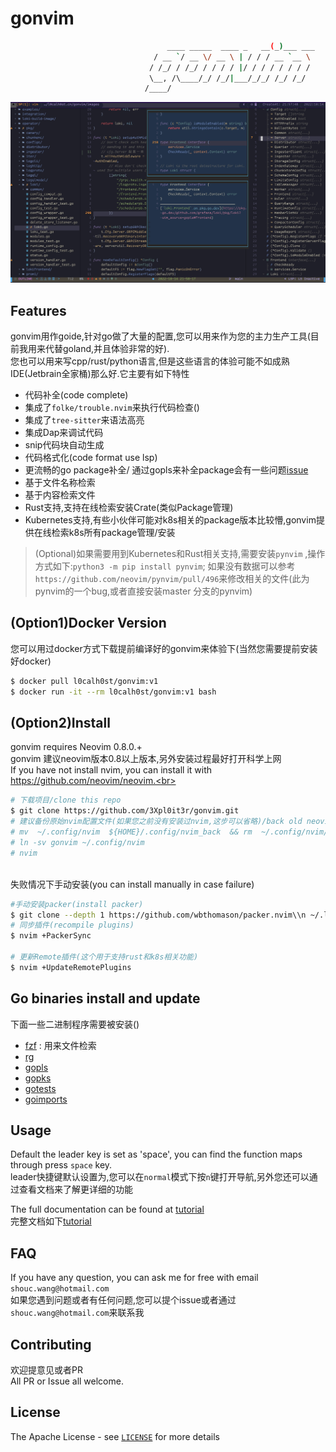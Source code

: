 # gonvim


```bash
                                   ____ _____  ____ _   __(_)___ ___ 
                                / __ `/ __ \/ __ \ | / / / __ `__ \
                               / /_/ / /_/ / / / / |/ / / / / / / /
                               \__, /\____/_/ /_/|___/_/_/ /_/ /_/ 
                              /____/                               

```
![dashboard](./images/dashboard.jpg)

## Features

gonvim用作goide,针对go做了大量的配置,您可以用来作为您的主力生产工具(目前我用来代替goland,并且体验非常的好).<br>
您也可以用来写cpp/rust/python语言,但是这些语言的体验可能不如成熟IDE(Jetbrain全家桶)那么好.它主要有如下特性<br>

* 代码补全(code complete)
* 集成了`folke/trouble.nvim`来执行代码检查()
* 集成了`tree-sitter`来语法高亮
* 集成Dap来调试代码
* snip代码块自动生成
* 代码格式化(code format use lsp)
* 更流畅的go package补全/ 通过gopls来补全package会有一些问题[issue](https://github.com/golang/go/issues/55873)
* 基于文件名称检索
* 基于内容检索文件
* Rust支持,支持在线检索安装Crate(类似Package管理)
* Kubernetes支持,有些小伙伴可能对k8s相关的package版本比较懵,gonvim提供在线检索k8s所有package管理/安装

>  (Optional)如果需要用到Kubernetes和Rust相关支持,需要安装`pynvim` ,操作方式如下:`python3 -m pip install pynvim`; 如果没有数据可以参考`https://github.com/neovim/pynvim/pull/496`来修改相关的文件(此为pynvim的一个bug,或者直接安装master 分支的pynvim)

## (Option1)Docker Version
您可以用过docker方式下载提前编译好的gonvim来体验下(当然您需要提前安装好docker)
```bash
$ docker pull l0calh0st/gonvim:v1
$ docker run -it --rm l0calh0st/gonvim:v1 bash
```

## (Option2)Install
gonvim requires  Neovim 0.8.0.+ <br>
gonvim 建议neovim版本0.8以上版本,另外安装过程最好打开科学上网<br>
If you have not install nvim, you can install it with https://github.com/neovim/neovim.<br>
```bash
# 下载项目/clone this repo
$ git clone https://github.com/3Xpl0it3r/gonvim.git
# 建议备份原始nvim配置文件(如果您之前没有安装过nvim,这步可以省略)/back old neovim config
# mv  ~/.config/nvim  ${HOME}/.config/nvim_back  && rm  ~/.config/nvim/plugin/packer_compiled.lua
# ln -sv gonvim ~/.config/nvim
# nvim
```
<br>
失败情况下手动安装(you can install manually in case failure)<br>

```bash
#手动安装packer(install packer)
$ git clone --depth 1 https://github.com/wbthomason/packer.nvim\\n ~/.local/share/nvim/site/pack/packer/start/packer.nvim
# 同步插件(recompile plugins)
$ nvim +PackerSync

# 更新Remote插件(这个用于支持rust和k8s相关功能)
$ nvim +UpdateRemotePlugins
```

## Go binaries install and update
下面一些二进制程序需要被安装()
- [fzf](https://github.com/junegunn/fzf) : 用来文件检索 
- [rg](https://github.com/BurntSushi/ripgrep)
- [gopls](https://github.com/golang/tools/tree/master/gopls)
- [gopks](https://github.com/3Xpl0it3r/gopkgs)
- [gotests](https://github.com/cweill/gotests)
- [goimports](golang.org/x/tools/cmd/goimports)


## Usage
Default the leader key is set as 'space', you can find the function maps through press `space` key.<br>
leader快捷键默认设置为<space>,您可以在`normal`模式下按`n`键打开导航,另外您还可以通过查看文档来了解更详细的功能<br>

The full documentation can be found at  [tutorial](https://github.com/3Xpl0it3r/gonvim/wiki) <br>
完整文档如下[tutorial](https://github.com/3Xpl0it3r/gonvim/wiki) 

## FAQ
If you have any question, you can ask me for free with email `shouc.wang@hotmail.com`<br>
如果您遇到问题或者有任何问题,您可以提个issue或者通过`shouc.wang@hotmail.com`来联系我<br>

## Contributing
欢迎提意见或者PR<br>
All PR or Issue all welcome.

## License
The Apache License - see [`LICENSE`](LICENSE) for more details

